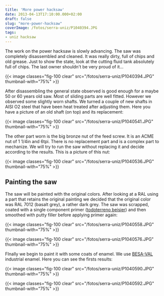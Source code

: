 ```yaml
---
title: 'More power hacksaw'
date: 2013-04-13T17:10:00.000+02:00
draft: false
slug: "more-power-hacksaw"
coverImage: /fotos/serra-uniz/P1040394.JPG
tags: 
- uniz hacksaw
---
```



The work on the power hacksaw is slowly advancing. The saw was completely disassembled and cleaned. It was really dirty, full of chips and old grease. Just to show the state, look at the cutting fluid tank absolutely full of chips. The last owner shouldn't be very proud of it...  


{{< image classes="fig-100 clear"  src="/fotos/serra-uniz/P1040394.JPG" thumbnail-with="75%" >}}

After disassembling the general state observed is good enough for a maybe 50 or 60 years old saw. Most of sliding parts are well fitted. However we observed some slightly worn shafts. We turned a couple of new shafts in AISI O2 steel that have been heat treated after adjusting them. Here you have a picture of an old shaft (on top) and its replacement:  


{{< image classes="fig-100 clear"  src="/fotos/serra-uniz/P1040541.JPG" thumbnail-with="75%" >}}

The other part worn is the big bronze nut of the feed screw. It is an ACME nut of 1 1/4in and 6tpi. There is no replacement part and is a complex part to mechanize. We will try to run the saw without replacing it and decide according to the results. This is a picture of this nut:  


{{< image classes="fig-100 clear"  src="/fotos/serra-uniz/P1040536.JPG" thumbnail-with="75%" >}}

  
  


Painting the saw
----------------


The saw will be painted with the original colors. After looking at a RAL using a part that retains the original painting we decided that the original color was RAL 7012 (basalt grey), a rather dark grey. The saw was scrapped, coated with a single component primer ([todoterreno beisier](http://www.beissier.es/media/documents/beissier/fichas_t_cnicas/FT_TODO_TERRENO.pdf)) and then smoothed with putty filler before applying primer again:  


{{< image classes="fig-100 clear"  src="/fotos/serra-uniz/P1040558.JPG" thumbnail-with="75%" >}}

  


{{< image classes="fig-100 clear"  src="/fotos/serra-uniz/P1040576.JPG" thumbnail-with="75%" >}}

FInally we begin to paint it with some coats of enamel. We use [BESA-VAL](http://www.bernardoecenarro.com/en/productos/urki-system/1k-spray-gun-enamels/qd-industrial-paint-besa-val) industrial enamel. Here you can see the firsts results:  


{{< image classes="fig-100 clear"  src="/fotos/serra-uniz/P1040590.JPG" thumbnail-with="75%" >}}

  


{{< image classes="fig-100 clear"  src="/fotos/serra-uniz/P1040592.JPG" thumbnail-with="75%" >}}